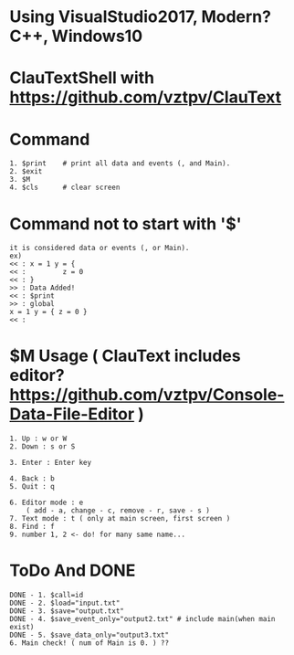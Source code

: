 # Using VisualStudio2017, Modern? C++, Windows10

# ClauTextShell  with https://github.com/vztpv/ClauText 

# Command
    1. $print    # print all data and events (, and Main).
    2. $exit
    3. $M
    4. $cls      # clear screen

# Command not to start with '$'
    it is considered data or events (, or Main).
    ex)
    << : x = 1 y = {
    << :         z = 0 
    << : }
    >> : Data Added!
    << : $print
    >> : global
    x = 1 y = { z = 0 }
    << : 

# $M Usage ( ClauText includes editor? https://github.com/vztpv/Console-Data-File-Editor )
    1. Up : w or W
    2. Down : s or S

    3. Enter : Enter key

    4. Back : b
    5. Quit : q

    6. Editor mode : e 
        ( add - a, change - c, remove - r, save - s )
    7. Text mode : t ( only at main screen, first screen )
    8. Find : f
    9. number 1, 2 <- do! for many same name...
  
# ToDo And DONE
    DONE - 1. $call=id
    DONE - 2. $load="input.txt"
    DONE - 3. $save="output.txt"
    DONE - 4. $save_event_only="output2.txt" # include main(when main exist)
    DONE - 5. $save_data_only="output3.txt"
    6. Main check! ( num of Main is 0. ) ??
    
